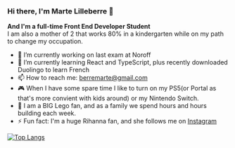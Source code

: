 ### Hi there, I'm Marte Lilleberre 👋
**And I'm a full-time Front End Developer Student**<br>
I am also a mother of 2 that works 80% in a kindergarten while on my path to change my occupation.

- 🔭 I’m currently working on last exam at Noroff 
- 🌱 I’m currently learning React and TypeScript, plus recently downloaded Duolingo to learn French
- 📫 How to reach me: berremarte@gmail.com
- 🎮 When I have some spare time I like to turn on my PS5(or Portal as that's more convient with kids around) or my Nintendo Switch.
- 🧩 I am a BIG Lego fan, and as a family we spend hours and hours building each week.
- ⚡ Fun fact: I'm a huge Rihanna fan, and she follows me on [Instagram](https://instagram.com/rihanna.no)

[![Top Langs](https://github-readme-stats.vercel.app/api/top-langs/?username=berrinj)](https://github.com/berrinj/github-readme-stats)

